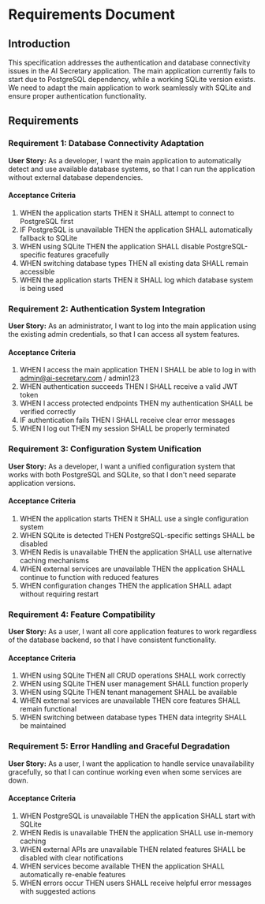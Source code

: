 # Requirements Document

## Introduction

This specification addresses the authentication and database connectivity issues in the AI Secretary application. The main application currently fails to start due to PostgreSQL dependency, while a working SQLite version exists. We need to adapt the main application to work seamlessly with SQLite and ensure proper authentication functionality.

## Requirements

### Requirement 1: Database Connectivity Adaptation

**User Story:** As a developer, I want the main application to automatically detect and use available database systems, so that I can run the application without external database dependencies.

#### Acceptance Criteria

1. WHEN the application starts THEN it SHALL attempt to connect to PostgreSQL first
2. IF PostgreSQL is unavailable THEN the application SHALL automatically fallback to SQLite
3. WHEN using SQLite THEN the application SHALL disable PostgreSQL-specific features gracefully
4. WHEN switching database types THEN all existing data SHALL remain accessible
5. WHEN the application starts THEN it SHALL log which database system is being used

### Requirement 2: Authentication System Integration

**User Story:** As an administrator, I want to log into the main application using the existing admin credentials, so that I can access all system features.

#### Acceptance Criteria

1. WHEN I access the main application THEN I SHALL be able to log in with admin@ai-secretary.com / admin123
2. WHEN authentication succeeds THEN I SHALL receive a valid JWT token
3. WHEN I access protected endpoints THEN my authentication SHALL be verified correctly
4. IF authentication fails THEN I SHALL receive clear error messages
5. WHEN I log out THEN my session SHALL be properly terminated

### Requirement 3: Configuration System Unification

**User Story:** As a developer, I want a unified configuration system that works with both PostgreSQL and SQLite, so that I don't need separate application versions.

#### Acceptance Criteria

1. WHEN the application starts THEN it SHALL use a single configuration system
2. WHEN SQLite is detected THEN PostgreSQL-specific settings SHALL be disabled
3. WHEN Redis is unavailable THEN the application SHALL use alternative caching mechanisms
4. WHEN external services are unavailable THEN the application SHALL continue to function with reduced features
5. WHEN configuration changes THEN the application SHALL adapt without requiring restart

### Requirement 4: Feature Compatibility

**User Story:** As a user, I want all core application features to work regardless of the database backend, so that I have consistent functionality.

#### Acceptance Criteria

1. WHEN using SQLite THEN all CRUD operations SHALL work correctly
2. WHEN using SQLite THEN user management SHALL function properly
3. WHEN using SQLite THEN tenant management SHALL be available
4. WHEN external services are unavailable THEN core features SHALL remain functional
5. WHEN switching between database types THEN data integrity SHALL be maintained

### Requirement 5: Error Handling and Graceful Degradation

**User Story:** As a user, I want the application to handle service unavailability gracefully, so that I can continue working even when some services are down.

#### Acceptance Criteria

1. WHEN PostgreSQL is unavailable THEN the application SHALL start with SQLite
2. WHEN Redis is unavailable THEN the application SHALL use in-memory caching
3. WHEN external APIs are unavailable THEN related features SHALL be disabled with clear notifications
4. WHEN services become available THEN the application SHALL automatically re-enable features
5. WHEN errors occur THEN users SHALL receive helpful error messages with suggested actions